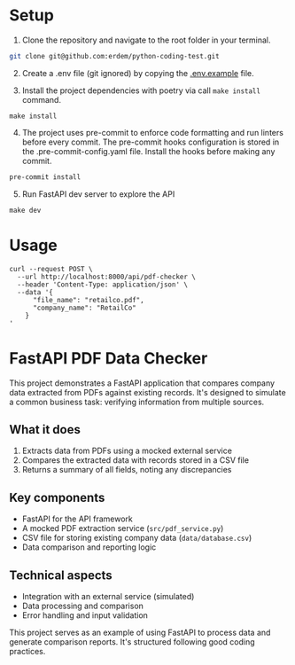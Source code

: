 # Setup
 
1. Clone the repository and navigate to the root folder in your terminal.
```bash
git clone git@github.com:erdem/python-coding-test.git
```

2. Create a .env file (git ignored) by copying the [.env.example](.env.example) file.

3. Install the project dependencies with poetry via call `make install` command.

```shell
make install
```

4. The project uses pre-commit to enforce code formatting and run linters before every commit. The pre-commit hooks configuration is stored in the .pre-commit-config.yaml file. Install the hooks before making any commit.

```bash
pre-commit install
```

5. Run FastAPI dev server to explore the API

```
make dev
```


# Usage

```shell
curl --request POST \
  --url http://localhost:8000/api/pdf-checker \
  --header 'Content-Type: application/json' \
  --data '{
      "file_name": "retailco.pdf",
      "company_name": "RetailCo"
    }
'
```

# FastAPI PDF Data Checker

This project demonstrates a FastAPI application that compares company data extracted from PDFs against existing records. It's designed to simulate a common business task: verifying information from multiple sources.

## What it does

1. Extracts data from PDFs using a mocked external service
2. Compares the extracted data with records stored in a CSV file
3. Returns a summary of all fields, noting any discrepancies

## Key components

- FastAPI for the API framework
- A mocked PDF extraction service (`src/pdf_service.py`)
- CSV file for storing existing company data (`data/database.csv`)
- Data comparison and reporting logic

## Technical aspects

- Integration with an external service (simulated)
- Data processing and comparison
- Error handling and input validation

This project serves as an example of using FastAPI to process data and generate comparison reports. It's structured following good coding practices.


